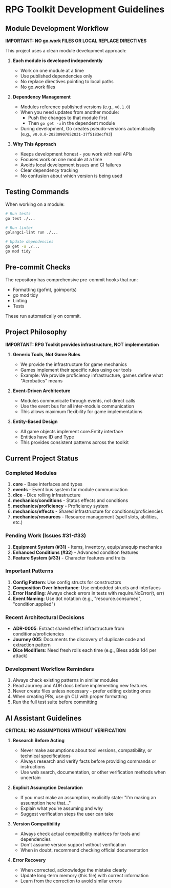 # RPG Toolkit Development Guidelines

## Module Development Workflow

**IMPORTANT: NO go.work FILES OR LOCAL REPLACE DIRECTIVES**

This project uses a clean module development approach:

1. **Each module is developed independently**
   - Work on one module at a time
   - Use published dependencies only
   - No replace directives pointing to local paths
   - No go.work files

2. **Dependency Management**
   - Modules reference published versions (e.g., `v0.1.0`)
   - When you need updates from another module:
     - Push the changes to that module first
     - Then `go get -u` in the dependent module
   - During development, Go creates pseudo-versions automatically (e.g., `v0.0.0-20230907052031-37f5183ecf93`)

3. **Why This Approach**
   - Keeps development honest - you work with real APIs
   - Focuses work on one module at a time
   - Avoids local development issues and CI failures
   - Clear dependency tracking
   - No confusion about which version is being used

## Testing Commands

When working on a module:
```bash
# Run tests
go test ./...

# Run linter
golangci-lint run ./...

# Update dependencies
go get -u ./...
go mod tidy
```

## Pre-commit Checks

The repository has comprehensive pre-commit hooks that run:
- Formatting (gofmt, goimports)
- go mod tidy
- Linting
- Tests

These run automatically on commit.

## Project Philosophy

**IMPORTANT: RPG Toolkit provides infrastructure, NOT implementation**

1. **Generic Tools, Not Game Rules**
   - We provide the infrastructure for game mechanics
   - Games implement their specific rules using our tools
   - Example: We provide proficiency infrastructure, games define what "Acrobatics" means

2. **Event-Driven Architecture**
   - Modules communicate through events, not direct calls
   - Use the event bus for all inter-module communication
   - This allows maximum flexibility for game implementations

3. **Entity-Based Design**
   - All game objects implement core.Entity interface
   - Entities have ID and Type
   - This provides consistent patterns across the toolkit

## Current Project Status

### Completed Modules
1. **core** - Base interfaces and types
2. **events** - Event bus system for module communication
3. **dice** - Dice rolling infrastructure
4. **mechanics/conditions** - Status effects and conditions
5. **mechanics/proficiency** - Proficiency system
6. **mechanics/effects** - Shared infrastructure for conditions/proficiencies
7. **mechanics/resources** - Resource management (spell slots, abilities, etc.)

### Pending Work (Issues #31-#33)
1. **Equipment System (#31)** - Items, inventory, equip/unequip mechanics
2. **Enhanced Conditions (#32)** - Advanced condition features
3. **Feature System (#33)** - Character features and traits

### Important Patterns
1. **Config Pattern**: Use config structs for constructors
2. **Composition Over Inheritance**: Use embedded structs and interfaces
3. **Error Handling**: Always check errors in tests with require.NoError(t, err)
4. **Event Naming**: Use dot notation (e.g., "resource.consumed", "condition.applied")

### Recent Architectural Decisions
- **ADR-0005**: Extract shared effect infrastructure from conditions/proficiencies
- **Journey 005**: Documents the discovery of duplicate code and extraction pattern
- **Dice Modifiers**: Need fresh rolls each time (e.g., Bless adds 1d4 per attack)

### Development Workflow Reminders
1. Always check existing patterns in similar modules
2. Read Journey and ADR docs before implementing new features
3. Never create files unless necessary - prefer editing existing ones
4. When creating PRs, use gh CLI with proper formatting
5. Run the full test suite before committing

## AI Assistant Guidelines

**CRITICAL: NO ASSUMPTIONS WITHOUT VERIFICATION**

1. **Research Before Acting**
   - Never make assumptions about tool versions, compatibility, or technical specifications
   - Always research and verify facts before providing commands or instructions
   - Use web search, documentation, or other verification methods when uncertain

2. **Explicit Assumption Declaration**
   - If you must make an assumption, explicitly state: "I'm making an assumption here that..."
   - Explain what you're assuming and why
   - Suggest verification steps the user can take

3. **Version Compatibility**
   - Always check actual compatibility matrices for tools and dependencies
   - Don't assume version support without verification
   - When in doubt, recommend checking official documentation

4. **Error Recovery**
   - When corrected, acknowledge the mistake clearly
   - Update long-term memory (this file) with correct information
   - Learn from the correction to avoid similar errors